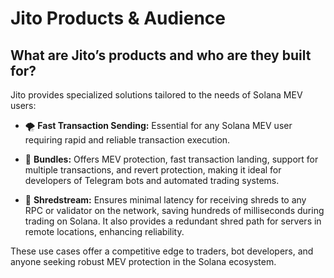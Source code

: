 # Jito Products & Audience

## What are Jito’s products and who are they built for?

Jito provides specialized solutions tailored to the needs of Solana MEV users:

- 🌪️ **Fast Transaction Sending:** Essential for any Solana MEV user requiring rapid and reliable transaction execution.

- 💼 **Bundles:** Offers MEV protection, fast transaction landing, support for multiple transactions, and revert protection, making it ideal for developers of Telegram bots and automated trading systems.

- 🧲 **Shredstream:** Ensures minimal latency for receiving shreds to any RPC or validator on the network, saving hundreds of milliseconds during trading on Solana. It also provides a redundant shred path for servers in remote locations, enhancing reliability.

These use cases offer a competitive edge to traders, bot developers, and anyone seeking robust MEV protection in the Solana ecosystem.

